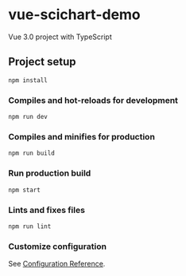 # vue-scichart-demo

Vue 3.0 project with TypeScript

## Project setup
```
npm install
```

### Compiles and hot-reloads for development
```
npm run dev
```

### Compiles and minifies for production
```
npm run build
```

### Run production build
```
npm start
```

### Lints and fixes files
```
npm run lint
```

### Customize configuration
See [Configuration Reference](https://cli.vuejs.org/config/).
